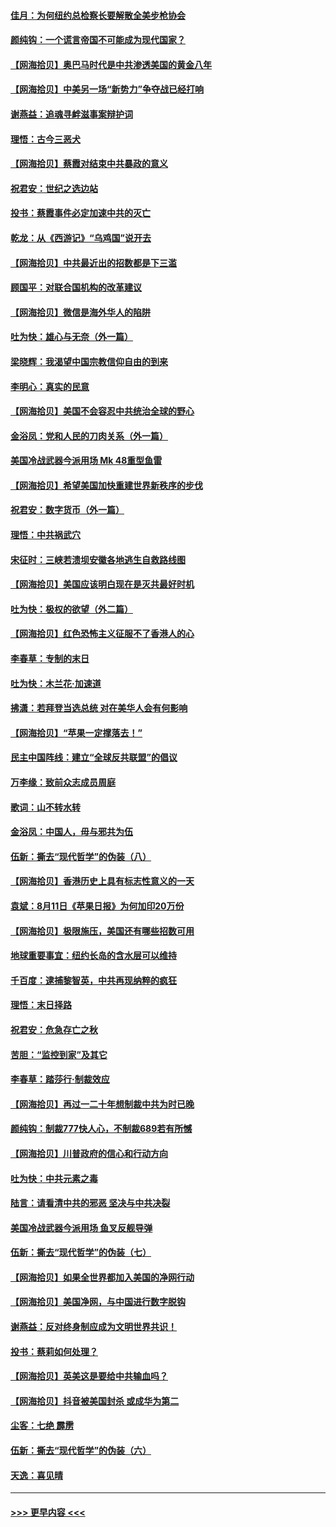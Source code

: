 #### [佳月：为何纽约总检察长要解散全美步枪协会](../pages/nsc993/n12349939.md?t=08221802) 
#### [颜纯钩：一个谎言帝国不可能成为现代国家？](../pages/nsc993/n12349898.md?t=08221802) 
#### [【网海拾贝】奥巴马时代是中共渗透美国的黄金八年](../pages/nsc993/n12349284.md?t=08221802) 
#### [【网海拾贝】中美另一场“新势力”争夺战已经打响](../pages/nsc993/n12346998.md?t=08221802) 
#### [谢燕益：追魂寻衅滋事案辩护词](../pages/nsc993/n12346892.md?t=08221802) 
#### [理悟：古今三恶犬](../pages/nsc993/n12345190.md?t=08221802) 
#### [【网海拾贝】蔡霞对结束中共暴政的意义](../pages/nsc993/n12344263.md?t=08221802) 
#### [祝君安：世纪之选边站](../pages/nsc993/n12342382.md?t=08221802) 
#### [投书：蔡霞事件必定加速中共的灭亡](../pages/nsc993/n12341881.md?t=08221802) 
#### [乾龙：从《西游记》“乌鸡国”说开去](../pages/nsc993/n12341690.md?t=08221802) 
#### [【网海拾贝】中共最近出的招数都是下三滥](../pages/nsc993/n12341593.md?t=08221802) 
#### [顾国平：对联合国机构的改革建议](../pages/nsc993/n12339928.md?t=08221802) 
#### [【网海拾贝】微信是海外华人的陷阱](../pages/nsc993/n12338868.md?t=08221802) 
#### [吐为快：雄心与无奈（外一篇）](../pages/nsc993/n12338132.md?t=08221802) 
#### [梁晓辉：我渴望中国宗教信仰自由的到来](../pages/nsc993/n12336657.md?t=08221802) 
#### [李明心：真实的民意](../pages/nsc993/n12336089.md?t=08221802) 
#### [【网海拾贝】美国不会容忍中共统治全球的野心](../pages/nsc993/n12336063.md?t=08221802) 
#### [金浴凤：党和人民的刀肉关系（外一篇）](../pages/nsc993/n12335834.md?t=08221802) 
#### [美国冷战武器今派用场 Mk 48重型鱼雷](../pages/nsc993/n12335354.md?t=08221802) 
#### [【网海拾贝】希望美国加快重建世界新秩序的步伐](../pages/nsc993/n12334224.md?t=08221802) 
#### [祝君安：数字货币（外一篇）](../pages/nsc993/n12334186.md?t=08221802) 
#### [理悟：中共祸武穴](../pages/nsc993/n12333962.md?t=08221802) 
#### [宋征时：三峡若溃坝安徽各地逃生自救路线图](../pages/nsc993/n12332450.md?t=08221802) 
#### [【网海拾贝】美国应该明白现在是灭共最好时机](../pages/nsc993/n12332313.md?t=08221802) 
#### [吐为快：极权的欲望（外二篇）](../pages/nsc993/n12332089.md?t=08221802) 
#### [【网海拾贝】红色恐怖主义征服不了香港人的心](../pages/nsc993/n12329296.md?t=08221802) 
#### [李春草：专制的末日](../pages/nsc993/n12329079.md?t=08221802) 
#### [吐为快：木兰花‧加速道](../pages/nsc993/n12327366.md?t=08221802) 
#### [拂潇：若拜登当选总统 对在美华人会有何影响](../pages/nsc993/n12295996.md?t=08221802) 
#### [【网海拾贝】“苹果一定撑落去！”](../pages/nsc993/n12326784.md?t=08221802) 
#### [民主中国阵线：建立“全球反共联盟”的倡议](../pages/nsc993/n12324177.md?t=08221802) 
#### [万李缘：致前众志成员周庭](../pages/nsc993/n12324635.md?t=08221802) 
#### [歌词：山不转水转](../pages/nsc993/n12324599.md?t=08221802) 
#### [金浴凤：中国人，毋与邪共为伍](../pages/nsc993/n12324257.md?t=08221802) 
#### [伍新：撕去“现代哲学”的伪装（八）](../pages/nsc993/n12324188.md?t=08221802) 
#### [【网海拾贝】香港历史上具有标志性意义的一天](../pages/nsc993/n12324021.md?t=08221802) 
#### [袁斌：8月11日《苹果日报》为何加印20万份](../pages/nsc993/n12323955.md?t=08221802) 
#### [【网海拾贝】极限施压，美国还有哪些招数可用](../pages/nsc993/n12322512.md?t=08221802) 
#### [地球重要事宜：纽约长岛的含水层可以维持](../pages/nsc993/n12321844.md?t=08221802) 
#### [千百度：逮捕黎智英，中共再现纳粹的疯狂](../pages/nsc993/n12321777.md?t=08221802) 
#### [理悟：末日择路](../pages/nsc993/n12320812.md?t=08221802) 
#### [祝君安：危急存亡之秋](../pages/nsc993/n12320795.md?t=08221802) 
#### [苦胆：“监控到家”及其它](../pages/nsc993/n12320751.md?t=08221802) 
#### [李春草：踏莎行·制裁效应](../pages/nsc993/n12318290.md?t=08221802) 
#### [【网海拾贝】再过一二十年想制裁中共为时已晚](../pages/nsc993/n12318195.md?t=08221802) 
#### [颜纯钩：制裁777快人心，不制裁689若有所憾](../pages/nsc993/n12316912.md?t=08221802) 
#### [【网海拾贝】川普政府的信心和行动方向](../pages/nsc993/n12316673.md?t=08221802) 
#### [吐为快：中共元素之毒](../pages/nsc993/n12316547.md?t=08221802) 
#### [陆言：请看清中共的邪恶 坚决与中共决裂](../pages/nsc993/n12315784.md?t=08221802) 
#### [美国冷战武器今派用场 鱼叉反舰导弹](../pages/nsc993/n12316258.md?t=08221802) 
#### [伍新：撕去“现代哲学”的伪装（七）](../pages/nsc993/n12315846.md?t=08221802) 
#### [【网海拾贝】如果全世界都加入美国的净网行动](../pages/nsc993/n12315588.md?t=08221802) 
#### [【网海拾贝】美国净网，与中国进行数字脱钩](../pages/nsc993/n12312813.md?t=08221802) 
#### [谢燕益：反对终身制应成为文明世界共识！](../pages/nsc993/n12310465.md?t=08221802) 
#### [投书：蔡莉如何处理？](../pages/nsc993/n12310224.md?t=08221802) 
#### [【网海拾贝】英美这是要给中共输血吗？](../pages/nsc993/n12307646.md?t=08221802) 
#### [【网海拾贝】抖音被美国封杀 或成华为第二](../pages/nsc993/n12305277.md?t=08221802) 
#### [尘客：七绝 霹雳](../pages/nsc993/n12304053.md?t=08221802) 
#### [伍新：撕去“现代哲学”的伪装（六）](../pages/nsc993/n12303243.md?t=08221802) 
#### [天逸：喜见晴](../pages/nsc993/n12303226.md?t=08221802) 

----
#### [ >>> 更早内容 <<< ](../indexes/nsc993-earlier.md)
